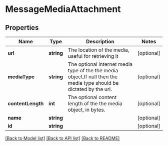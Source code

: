 # MessageMediaAttachment

## Properties
Name | Type | Description | Notes
------------ | ------------- | ------------- | -------------
**url** | **string** | The location of the media, useful for retrieving it | [optional] 
**mediaType** | **string** | The optional internet media type of the the media object.If null then the media type should be dictated by the url. | [optional] 
**contentLength** | **int** | The optional content length of the the media object, in bytes. | [optional] 
**name** | **string** |  | [optional] 
**id** | **string** |  | [optional] 

[[Back to Model list]](../README.md#documentation-for-models) [[Back to API list]](../README.md#documentation-for-api-endpoints) [[Back to README]](../README.md)


